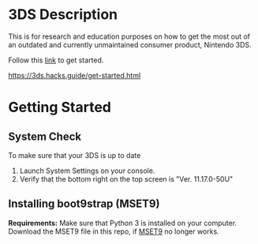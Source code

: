 # 3DS Description
This is for research and education purposes on how to get the most out of an outdated and currently unmaintained consumer product, Nintendo 3DS.


Follow this [link](https://3ds.hacks.guide/get-started.html) to get started.

https://3ds.hacks.guide/get-started.html


# Getting Started


## System Check
To make sure that your 3DS is up to date
1. Launch System Settings on your console.
2. Verify that the bottom right on the top screen is "Ver. 11.17.0-50U"

## Installing boot9strap (MSET9)
**Requirements:**
Make sure that Python 3 is installed on your computer.
Download the MSET9 file in this repo, if [MSET9](https://github.com/zoogie/MSET9/releases/tag/v1.2) no longer works.

